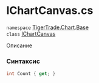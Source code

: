 
# IChartCanvas.cs
`namespace` [TigerTrade.Chart](../../TigerTrade.Chart.md).[Base](../../TigerTrade.Chart/Base.md)  
    `class` [IChartCanvas](../../IChartCanvas.cs.md)

Описание

### Синтаксис
```csharp
int Count { get; }
```
